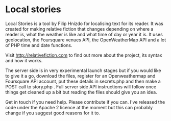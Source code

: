 # Local stories

Local Stories is a tool by Filip Hnízdo for localising text for its reader. It was created for making relative fiction that changes depending on where a reader is, what the weather is like and what time of day or year it is. It uses geolocation, the Foursquare venues API, the OpenWeatherMap API and a lot of PHP time and date functions.

Visit http://relativefiction.com to find out more about the project, its syntax and how it works.

The server side is in very experimental launch stages but if you would like to give it a go, download the files, register for an Openweathermap and Foursquare API account, put these details in secrets.php and then make a POST call to story.php .  Full server side API instructions will follow once things get cleaned up a bit but reading the files should give you an idea.

Get in touch if you need help. Please contribute if you can. I've released the code under the Apache 2 licence at the moment but this can probably change if you suggest good reasons for it to. 
